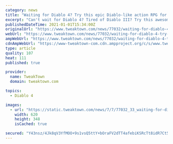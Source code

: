 ```yaml
---
category: news
title: "Waiting for Diablo 4? Try this epic Diablo-like action RPG for just $5"
excerpt: "Can't wait for Diablo 4? Tired of Diablo III? Try this awesome action RPG on Steam for just $5 and relive old-school aRPG action."
publishedDateTime: 2021-01-01T15:34:00Z
originalUrl: "https://www.tweaktown.com/news/77032/waiting-for-diablo-4-try-this-epic-like-action-rpg-just-5/index.html"
webUrl: "https://www.tweaktown.com/news/77032/waiting-for-diablo-4-try-this-epic-like-action-rpg-just-5/index.html"
ampWebUrl: "https://www.tweaktown.com/news/77032/waiting-for-diablo-4-try-this-epic-like-action-rpg-just-5/amp.html"
cdnAmpWebUrl: "https://www-tweaktown-com.cdn.ampproject.org/c/s/www.tweaktown.com/news/77032/waiting-for-diablo-4-try-this-epic-like-action-rpg-just-5/amp.html"
type: article
quality: 107
heat: 111
published: true

provider:
  name: TweakTown
  domain: tweaktown.com

topics:
  - Diablo 4

images:
  - url: "https://static.tweaktown.com/news/7/7/77032_33_waiting-for-diablo-4-try-this-epic-like-action-rpg-just-5.jpg"
    width: 620
    height: 348
    isCached: true

secured: "Y43nsz/4Jk8qV3YfMOO+9s1vsQ5ttY+bOraFV2dTT4afebiKSRcTt8idR7Ct5BoluPNa6K5Qwwki3RAAtzxxNuEPuV4CD5aSkOf34rCxpQ8OqPitxPOw0GjSepUg1qL5EdjjoMXjR1jwz6rI2xkyuzkQQLHiRJZa4HiEB7n8A4HDWBXhR+qQwAJ4MKX9A099Z8+pvfZ1sAP2+H0rflhf+G9dRrdm3rQevOZdlf2T+JQyE1YxZInG+5ClFDLWzI5CC9DVTS79FgMnCvvGbtUe7CDaB9SGqM8Pc7AOyeqXzc88Ez7NCAtB6H046FSteXEJQOruIXcQjekRHPvLDD8NI8vBCytB5tI3YN0GNGKMRsc=;IW9/pKAs4jGNPi0zd2Idow=="
---
```


